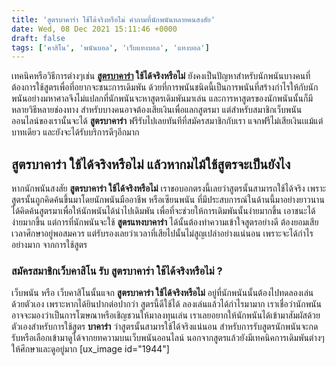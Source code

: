 ```yaml
---
title: 'สูตรบาคาร่า ใช้ได้จริงหรือไม่ คำถามที่นักพนันหลายคนสงสัย'
date: Wed, 08 Dec 2021 15:11:46 +0000
draft: false
tags: ['คาสิโน', 'พนันบอล', 'เว็บแทงบอล', 'แทงบอล']
---
```


เทคนิคหรือวิธีการต่างๆเช่น **[สูตรบาคาร่า](/archives/) ใช้ได้จริงหรือไม่** ยังคงเป็นปัญหาสำหรับนักพนันบางคนที่ต้องการใช้สูตรเพื่อที่อยากจะชนะการเดิมพัน ด้วยที่การพนันชนิดนี้เป็นการพนันที่สร้างกำไรให้กับนักพนันอย่างมหาศาลจึงไม่แปลกที่นักพนันจะหาสูตรเดิมพันมาเล่น และการหาสูตรของนักพนันนั้นก็มีหลายวิธีหลายช่องทาง สำหรับบางคนอาจต้องเสียเงินเพื่อแลกสูตรมา แต่สำหรับสมาชิกเว็บพนันออนไลน์ของเรานั้นจะได้ **สูตรบาคาร่า** ฟรีรับไปเลยทันทีที่สมัครสมาชิกกับเรา แจกฟรีไม่เสียเงินเแม้แต่บาทเดียว และยังจะได้รับบริการดีๆอีกมาก

**สูตรบาคาร่า ใช้ได้จริงหรือไม่ แล้วหากมไม้ใช้สูตรจะเป็นยังไง**
---------------------------------------------------------------

หากนักพนันสงสัย **สูตรบาคาร่า ใช้ได้จริงหรือไม่** เราขอบอกตรงนี้เลยว่าสูตรนั้นสามารถใช้ได้จริง เพราะสูตรนั้นถูกคิดค้นขึ้นมาโดยนักพนันมืออาชีพ หรือเซียนพนัน ที่มีประสบการณ์ในด้านนี้มาอย่างยาวนาน ได้คิดค้นสูตรมาเพื่อให้นักพนันได้นำไปเดิมพัน เพื่อที่จะช่วยให้การเดิมพันนั้นง่ายมากขึ้น เอาชนะได้ง่ายมากขึ้น แต่การที่นักพนันจะใช้ **สูตรแทงบาคาร่า** ได้นั้นต้องทำความเข้าใจสูตรอย่างดี ต้องยอมเสียเวลาศึกษาอยู่พอสมควร แต่รับรองเลยว่าเวลาที่เสียไปนั้นไม่สูญเปล่าอย่างแน่นอน เพราะจะได้กำไรอย่างมาก จากการใช้สูตร

### **สมัครสมาชิกเว็บคาสิโน รับ สูตรบาคาร่า ใช้ได้จริงหรือไม่ ?**

เว็บพนัน หรือ เว็บคาสิโนนั้นแจก **สูตรบาคาร่า ใช้ได้จริงหรือไม่** อยู่ที่นักพนันนั้นต้องไปทดลองเล่นด้วยตัวเอง เพราะหากได้ยินปากต่อปากว่า สูตรนี้ดีใช้ได้ ลองเล่นแล้วได้กำไรมามาก เราเชื่อว่านักพนันอาจจะมองว่าเป็นการโฆษณาหรือเชิญชวนให้มาลงทุนเล่น เราเลยอยากให้นักพนันได้เข้ามาสัมผัสด้วยตัวเองสำหรับการใช้สูตร **บาคาร่า** ว่าสูตรนั้นสามารใช้ได้จริงแน่นอน สำหรับการรับสูตรนักพนันจะกดรับหรือเลือกเข้ามาดูได้จากยทความบนเว็บพนันออนไลน์ นอกจากสูตรแล้วยังมีเทคนิคการเดิมพันต่างๆ ให้ศึกษาและดูอยู่มาก \[ux\_image id="1944"\]